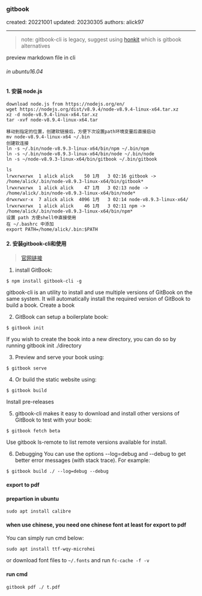 ### gitbook

created: 20221001 updated: 20230305 authors: alick97

---
> note: gitbook-cli is legacy, suggest using [honkit](https://github.com/honkit/honkit) which is gitbook alternatives

preview markdown file in cli
###### in ubuntu16.04

#### 1. 安装 node.js
```
download node.js from https://nodejs.org/en/
wget https://nodejs.org/dist/v8.9.4/node-v8.9.4-linux-x64.tar.xz
xz -d node-v8.9.4-linux-x64.tar.xz
tar -xvf node-v8.9.4-linux-x64.tar

移动到指定的位置，创建软链接后，方便下次设置path环境变量后直接启动
mv node-v8.9.4-linux-x64 ~/.bin
创建软连接
ln -s ~/.bin/node-v8.9.3-linux-x64/bin/npm ~/.bin/npm
ln -s ~/.bin/node-v8.9.3-linux-x64/bin/node ~/.bin/node
ln -s ~/node-v8.9.3-linux-x64/bin/gitbook ~/.bin/gitbook

ls
lrwxrwxrwx  1 alick alick    50 1月   3 02:16 gitbook -> /home/alick/.bin/node-v8.9.3-linux-x64/bin/gitbook*
lrwxrwxrwx  1 alick alick    47 1月   3 02:13 node -> /home/alick/.bin/node-v8.9.3-linux-x64/bin/node*
drwxrwxr-x  7 alick alick  4096 1月   3 02:14 node-v8.9.3-linux-x64/
lrwxrwxrwx  1 alick alick    46 1月   3 02:11 npm -> /home/alick/.bin/node-v8.9.3-linux-x64/bin/npm*
设置 path 方便shell中直接使用
在 ~/.bashrc 中添加
export PATH=/home/alick/.bin:$PATH
```
#### 2. 安装gitbook-cli和使用
> [官网链接](https://toolchain.gitbook.com/setup.html)

1. install GitBook:
```
$ npm install gitbook-cli -g
```
gitbook-cli is an utility to install and use multiple versions of GitBook on the same system. It will automatically install the required version of GitBook to build a book.
Create a book

2. GitBook can setup a boilerplate book:
```
$ gitbook init
```
If you wish to create the book into a new directory, you can do so by running gitbook init ./directory

3. Preview and serve your book using:
```
$ gitbook serve
```

4. Or build the static website using:
```
$ gitbook build
```
Install pre-releases

5. gitbook-cli makes it easy to download and install other versions of GitBook to test with your book:
```
$ gitbook fetch beta
```
Use gitbook ls-remote to list remote versions available for install.

6. Debugging
You can use the options --log=debug and --debug to get better error messages (with stack trace). For example:
```
$ gitbook build ./ --log=debug --debug
```

#### export to pdf
#### prepartion in ubuntu
```
sudo apt install calibre
```
#### when use chinese, you need one chinese font at least for export to pdf

You can simply run cmd below:
```
sudo apt install ttf-wqy-microhei
```
or download font files to ```~/.fonts``` and run ```fc-cache -f -v```
#### run cmd
```
gitbook pdf ./ t.pdf
```